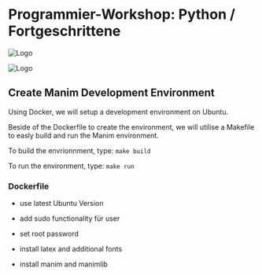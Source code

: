 # Programmier-Workshop: Python / Fortgeschrittene

![Logo](doc/mp4/CreateAnimationsWithManim.gif)

![Logo](doc/logo_manim.png)

## Create Manim Development Environment

Using Docker, we will setup a development environment on Ubuntu.

Beside of the Dockerfile to create the environment, we will utilise a Makefile to easly build and run the Manim environment.

To build the envrionnment, type:
```make build```

To run the environment, type:
```make run```

### Dockerfile

- use latest Ubuntu Version

- add sudo functionality für user

- set root password

- install latex and additional fonts
  
- install manim and manimlib
